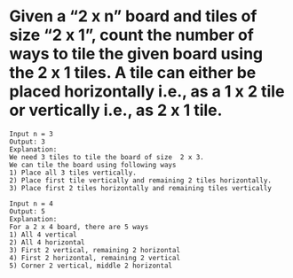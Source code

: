 # Given a “2 x n” board and tiles of size “2 x 1”, count the number of ways to tile the given board using the 2 x 1 tiles. A tile can either be placed horizontally i.e., as a 1 x 2 tile or vertically i.e., as 2 x 1 tile.

```
Input n = 3
Output: 3
Explanation:
We need 3 tiles to tile the board of size  2 x 3. 
We can tile the board using following ways
1) Place all 3 tiles vertically. 
2) Place first tile vertically and remaining 2 tiles horizontally.
3) Place first 2 tiles horizontally and remaining tiles vertically

Input n = 4
Output: 5
Explanation:
For a 2 x 4 board, there are 5 ways
1) All 4 vertical
2) All 4 horizontal
3) First 2 vertical, remaining 2 horizontal
4) First 2 horizontal, remaining 2 vertical
5) Corner 2 vertical, middle 2 horizontal
```
